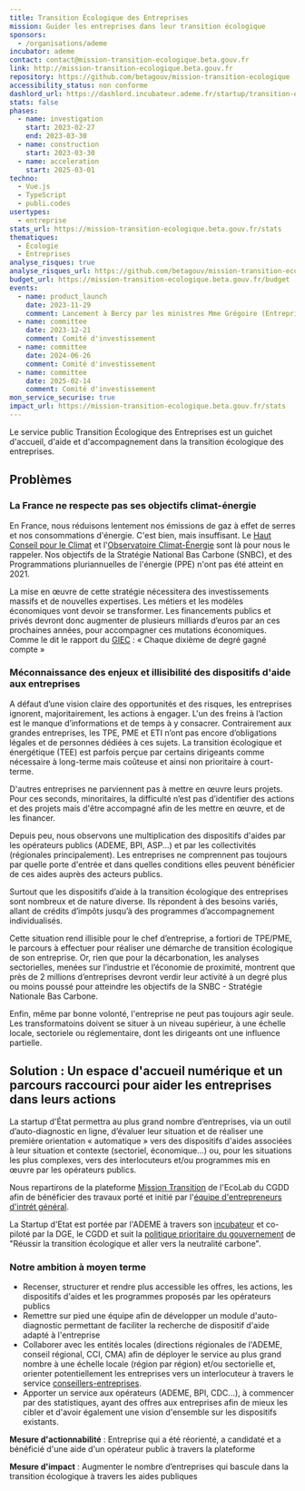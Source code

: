 ```yaml
---
title: Transition Écologique des Entreprises
mission: Guider les entreprises dans leur transition écologique
sponsors:
  - /organisations/ademe
incubator: ademe
contact: contact@mission-transition-ecologique.beta.gouv.fr
link: http://mission-transition-ecologique.beta.gouv.fr
repository: https://github.com/betagouv/mission-transition-ecologique
accessibility_status: non conforme
dashlord_url: https://dashlord.incubateur.ademe.fr/startup/transition-ecologique-des-entreprises/
stats: false
phases:
  - name: investigation
    start: 2023-02-27
    end: 2023-03-30
  - name: construction
    start: 2023-03-30
  - name: acceleration
    start: 2025-03-01
techno:
  - Vue.js
  - TypeScript
  - publi.codes
usertypes:
  - entreprise
stats_url: https://mission-transition-ecologique.beta.gouv.fr/stats
thematiques:
  - Écologie
  - Entreprises
analyse_risques: true
analyse_risques_url: https://github.com/betagouv/mission-transition-ecologique/blob/main/SECURITY.md
budget_url: https://mission-transition-ecologique.beta.gouv.fr/budget
events:
  - name: product_launch
    date: 2023-11-29
    comment: Lancement à Bercy par les ministres Mme Grégoire (Entreprises) et M. Bechu (Ecologie)
  - name: committee
    date: 2023-12-21
    comment: Comité d'investissement
  - name: committee
    date: 2024-06-26
    comment: Comité d'investissement
  - name: committee
    date: 2025-02-14
    comment: Comité d'investissement
mon_service_securise: true
impact_url: https://mission-transition-ecologique.beta.gouv.fr/stats
---
```

Le service public Transition Écologique des Entreprises est un guichet d'accueil, d'aide et d'accompagnement dans la transition écologique des entreprises.

## Problèmes

### La France ne respecte pas ses objectifs climat-énergie

En France, nous réduisons lentement nos émissions de gaz à effet de serres et nos consommations d'énergie. C'est bien, mais insuffisant. Le [Haut Conseil pour le Climat](https://www.hautconseilclimat.fr/) et l'[Observatoire Climat-Énergie](https://www.observatoire-climat-energie.fr/) sont là pour nous le rappeler. Nos objectifs de la Stratégie National Bas Carbone (SNBC), et des Programmations pluriannuelles de l'énergie (PPE) n'ont pas été atteint en 2021.

La mise en œuvre de cette stratégie nécessitera des investissements massifs et de nouvelles expertises. Les métiers et les modèles économiques vont devoir se transformer. Les financements publics et privés devront donc augmenter de plusieurs milliards d’euros par an ces prochaines années, pour accompagner ces mutations économiques. Comme le dit le rapport du [GIEC](https://www.ipcc.ch/languages-2/francais/) : « Chaque dixième de degré gagné compte »

### Méconnaissance des enjeux et illisibilité des dispositifs d'aide aux entreprises

A défaut d’une vision claire des opportunités et des risques, les entreprises ignorent, majoritairement, les actions à engager. L'un des freins à l’action est le manque d’informations et de temps à y consacrer. Contrairement aux grandes entreprises, les TPE, PME et ETI n’ont pas encore d’obligations légales et de personnes dédiées à ces sujets. La transition écologique et énergétique (TEE) est parfois perçue par certains dirigeants comme nécessaire à long-terme mais coûteuse et ainsi non prioritaire à court-terme.

D'autres entreprises ne parviennent pas à mettre en œuvre leurs projets. Pour ces seconds, minoritaires, la difficulté n’est pas d’identifier des actions et des projets mais d'être accompagné afin de les mettre en œuvre, et de les financer.

Depuis peu, nous observons une multiplication des dispositifs d'aides par les opérateurs publics (ADEME, BPI, ASP...) et par les collectivités (régionales principalement). Les entreprises ne comprennent pas toujours par quelle porte d'entrée et dans quelles conditions elles peuvent bénéficier de ces aides auprès des acteurs publics.

Surtout que les dispositifs d’aide à la transition écologique des entreprises sont nombreux et de nature diverse. Ils répondent à des besoins variés, allant de crédits d’impôts jusqu’à des programmes d’accompagnement individualisés.

Cette situation rend illisible pour le chef d’entreprise, a fortiori de TPE/PME, le parcours à effectuer pour réaliser une démarche de transition écologique de son entreprise. Or, rien que pour la décarbonation, les analyses sectorielles, menées sur l’industrie et l’économie de proximité, montrent que près de 2 millions d’entreprises devront verdir leur activité à un degré plus ou moins poussé pour atteindre les objectifs de la SNBC - Stratégie Nationale Bas Carbone.

Enfin, même par bonne volonté, l'entreprise ne peut pas toujours agir seule. Les transformatoins doivent se situer à un niveau supérieur, à une échelle locale, sectoriele ou réglementaire, dont les dirigeants ont une influence partielle.

## Solution : Un espace d'accueil numérique et un parcours raccourci pour aider les entreprises dans leurs actions

La startup d'État permettra au plus grand nombre d’entreprises, via un outil d’auto-diagnostic en ligne, d’évaluer leur situation et de réaliser une première orientation « automatique » vers des dispositifs d'aides associées à leur situation et contexte (sectoriel, économique...) ou, pour les situations les plus complexes, vers des interlocuteurs et/ou programmes mis en œuvre par les opérateurs publics.

Nous repartirons de la plateforme [Mission Transition](https://mission-transition.beta.gouv.fr/) de l'EcoLab du CGDD afin de bénéficier des travaux porté et initié par l'[équipe d'entrepreneurs d'intrét général](https://eig.etalab.gouv.fr/defis/france-transition/).

La Startup d'Etat est portée par l'ADEME à travers son [incubateur](https://beta.gouv.fr/startups/?incubateur=ademe) et co-piloté par la DGE, le CGDD et suit la [politique prioritaire du gouvernement](https://www.legifrance.gouv.fr/download/pdf/circ?id=45366) de "Réussir la transition écologique et aller vers la neutralité carbone".

### Notre ambition à moyen terme

- Recenser, structurer et rendre plus accessible les offres, les actions, les dispositifs d'aides et les programmes proposés par les opérateurs publics
- Remettre sur pied une équipe afin de développer un module d'auto-diagnostic permettant de faciliter la recherche de dispositif d'aide adapté à l'entreprise
- Collaborer avec les entités locales (directions régionales de l'ADEME, conseil régional, CCI, CMA) afin de déployer le service au plus grand nombre à une échelle locale (région par région) et/ou sectorielle et, orienter potentiellement les entreprises vers un interlocuteur à travers le service [conseillers-entreprises](https://conseillers-entreprises.service-public.fr).
- Apporter un service aux opérateurs (ADEME, BPI, CDC...), à commencer par des statistiques, ayant des offres aux entreprises afin de mieux les cibler et d'avoir également une vision d'ensemble sur les dispositifs existants.

**Mesure d'actionnabilité** : Entreprise qui a été réorienté, a candidaté et a bénéficié d'une aide d'un opérateur public à travers la plateforme

**Mesure d'impact** : Augmenter le nombre d’entreprises qui bascule dans la transition écologique à travers les aides publiques
